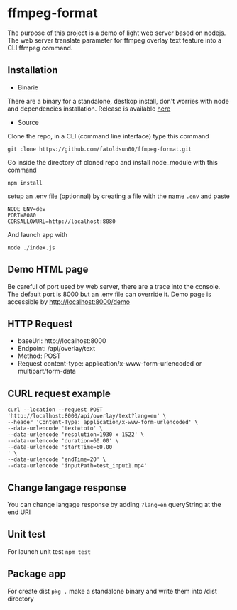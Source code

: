 # ffmpeg-format

The purpose of this project is a demo of light web server based on nodejs.
The web server translate parameter for ffmpeg overlay text feature into a CLI ffmpeg command.

## Installation

-   Binarie

There are a binary for a standalone, destkop install, don't worries with node and dependencies installation.
Release is available [here](https://github.com/fatoldsun00/ffmpeg-format/releases/tag/RC-v1.0.0)

-   Source

Clone the repo, in a CLI (command line interface) type this command

```
git clone https://github.com/fatoldsun00/ffmpeg-format.git
```

Go inside the directory of cloned repo and install node_module with this command

```
npm install
```

setup an .env file (optionnal) by creating a file with the name `.env` and paste

```
NODE_ENV=dev
PORT=8080
CORSALLOWURL=http://localhost:8080
```

And launch app with

```
node ./index.js
```

## Demo HTML page

Be careful of port used by web server, there are a trace into the console. The default port is 8000 but an .env file can override it.
Demo page is accessible by [http://localhost:8000/demo](http://localhost:8000/demo)

## HTTP Request

-   baseUrl: http://localhost:8000
-   Endpoint: /api/overlay/text
-   Method: POST
-   Request content-type: application/x-www-form-urlencoded or multipart/form-data

## CURL request example

```
curl --location --request POST 'http://localhost:8000/api/overlay/text?lang=en' \
--header 'Content-Type: application/x-www-form-urlencoded' \
--data-urlencode 'text=toto' \
--data-urlencode 'resolution=1930 x 1522' \
--data-urlencode 'duration=60.00' \
--data-urlencode 'startTime=60.00
' \
--data-urlencode 'endTime=20' \
--data-urlencode 'inputPath=test_input1.mp4'
```

## Change langage response

You can change langage response by adding `?lang=en` queryString at the end URI

## Unit test

For launch unit test `npm test`

## Package app

For create dist `pkg .` make a standalone binary and write them into /dist directory
